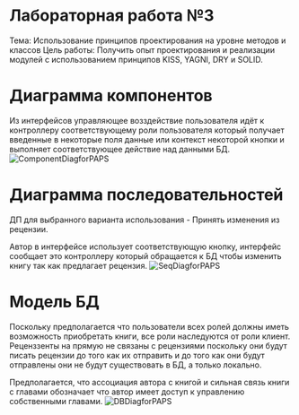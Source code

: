 # Лабораторная работа №3
Тема: Использование принципов проектирования на уровне методов и классов
Цель работы: Получить опыт проектирования и реализации модулей с использованием принципов KISS, YAGNI, DRY и SOLID.

# Диаграмма компонентов
Из интерфейсов управляющее возздействие пользователя идёт к контроллеру соответствующему роли пользователя который получает введенные в некоторые поля данные или контекст некоторой кнопки и выполняет соответствующее действие над данными БД.
![ComponentDiagforPAPS](./ComponentDiagramPAPS.drawio.png)
# Диаграмма последовательностей
ДП для выбранного варианта использования - Принять изменения из рецензии.

Автор в интерфейсе использует соответствующую кнопку, интерфейс сообщает это контроллеру который обращается к БД чтобы изменить книгу так как предлагает рецензия.
![SeqDiagforPAPS](./SequenceDiagPAPS.drawio.png)
# Модель БД
Поскольку предполагается что пользователи всех ролей должны иметь возможность приобретать книги, все роли наследуются от роли клиент. Реценззенты на прямую не связаны с рецензиями поскольку они будут писать рецензии до того как их отправить и до того как они будут отправлены они не будут существовать в БД, а только локально.

Предполагается, что ассоциация автора с книгой и сильная связь книги с главами обозначает что автор имеет доступ к управлению собственными главами.
![DBDiagforPAPS](./ClassDiagPAPS.drawio.png)